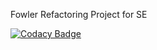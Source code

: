 Fowler Refactoring Project for SE

[![Codacy Badge](https://app.codacy.com/project/badge/Grade/39d3c2b4d7534200bceefaf544f7bdf9)](https://www.codacy.com/gh/rickey00x/Fowler/dashboard?utm_source=github.com&amp;utm_medium=referral&amp;utm_content=rickey00x/Fowler&amp;utm_campaign=Badge_Grade)
